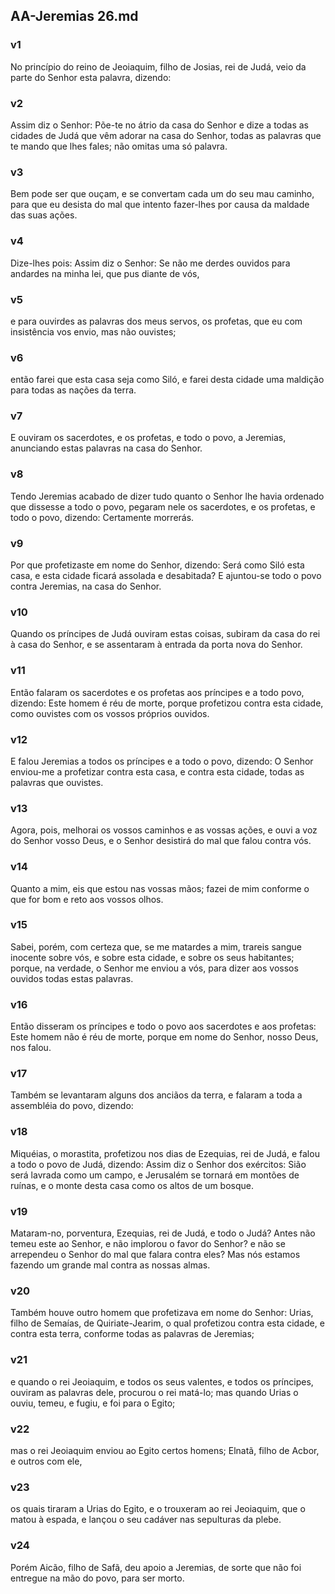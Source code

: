 ## AA-Jeremias 26.md
### v1
 No princípio do reino de Jeoiaquim, filho de Josias, rei de Judá, veio da parte do Senhor esta palavra, dizendo:
### v2
 Assim diz o Senhor: Põe-te no átrio da casa do Senhor e dize a todas as cidades de Judá que vêm adorar na casa do Senhor, todas as palavras que te mando que lhes fales; não omitas uma só palavra.
### v3
 Bem pode ser que ouçam, e se convertam cada um do seu mau caminho, para que eu desista do mal que intento fazer-lhes por causa da maldade das suas ações.
### v4
 Dize-lhes pois: Assim diz o Senhor: Se não me derdes ouvidos para andardes na minha lei, que pus diante de vós,
### v5
 e para ouvirdes as palavras dos meus servos, os profetas, que eu com insistência vos envio, mas não ouvistes;
### v6
 então farei que esta casa seja como Siló, e farei desta cidade uma maldição para todas as nações da terra.
### v7
 E ouviram os sacerdotes, e os profetas, e todo o povo, a Jeremias, anunciando estas palavras na casa do Senhor.
### v8
 Tendo Jeremias acabado de dizer tudo quanto o Senhor lhe havia ordenado que dissesse a todo o povo, pegaram nele os sacerdotes, e os profetas, e todo o povo, dizendo: Certamente morrerás.
### v9
 Por que profetizaste em nome do Senhor, dizendo: Será como Siló esta casa, e esta cidade ficará assolada e desabitada? E ajuntou-se todo o povo contra Jeremias, na casa do Senhor.
### v10
 Quando os príncipes de Judá ouviram estas coisas, subiram da casa do rei à casa do Senhor, e se assentaram à entrada da porta nova do Senhor.
### v11
 Então falaram os sacerdotes e os profetas aos príncipes e a todo povo, dizendo: Este homem é réu de morte, porque profetizou contra esta cidade, como ouvistes com os vossos próprios ouvidos.
### v12
 E falou Jeremias a todos os príncipes e a todo o povo, dizendo: O Senhor enviou-me a profetizar contra esta casa, e contra esta cidade, todas as palavras que ouvistes.
### v13
 Agora, pois, melhorai os vossos caminhos e as vossas ações, e ouvi a voz do Senhor vosso Deus, e o Senhor desistirá do mal que falou contra vós.
### v14
 Quanto a mim, eis que estou nas vossas mãos; fazei de mim conforme o que for bom e reto aos vossos olhos.
### v15
 Sabei, porém, com certeza que, se me matardes a mim, trareis sangue inocente sobre vós, e sobre esta cidade, e sobre os seus habitantes; porque, na verdade, o Senhor me enviou a vós, para dizer aos vossos ouvidos todas estas palavras.
### v16
 Então disseram os príncipes e todo o povo aos sacerdotes e aos profetas: Este homem não é réu de morte, porque em nome do Senhor, nosso Deus, nos falou.
### v17
 Também se levantaram alguns dos anciãos da terra, e falaram a toda a assembléia do povo, dizendo:
### v18
 Miquéias, o morastita, profetizou nos dias de Ezequias, rei de Judá, e falou a todo o povo de Judá, dizendo: Assim diz o Senhor dos exércitos: Sião será lavrada como um campo, e Jerusalém se tornará em montões de ruínas, e o monte desta casa como os altos de um bosque.
### v19
 Mataram-no, porventura, Ezequias, rei de Judá, e todo o Judá? Antes não temeu este ao Senhor, e não implorou o favor do Senhor? e não se arrependeu o Senhor do mal que falara contra eles? Mas nós estamos fazendo um grande mal contra as nossas almas.
### v20
 Também houve outro homem que profetizava em nome do Senhor: Urias, filho de Semaías, de Quiriate-Jearim, o qual profetizou contra esta cidade, e contra esta terra, conforme todas as palavras de Jeremias;
### v21
 e quando o rei Jeoiaquim, e todos os seus valentes, e todos os príncipes, ouviram as palavras dele, procurou o rei matá-lo; mas quando Urias o ouviu, temeu, e fugiu, e foi para o Egito;
### v22
 mas o rei Jeoiaquim enviou ao Egito certos homens; Elnatã, filho de Acbor, e outros com ele,
### v23
 os quais tiraram a Urias do Egito, e o trouxeram ao rei Jeoiaquim, que o matou à espada, e lançou o seu cadáver nas sepulturas da plebe.
### v24
 Porém Aicão, filho de Safã, deu apoio a Jeremias, de sorte que não foi entregue na mão do povo, para ser morto.
